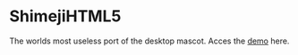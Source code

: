 ShimejiHTML5
============

The worlds most useless port of the desktop mascot. Acces the 
[demo](http://jabbany.github.com/ShimejiHTML5/demo) here.



